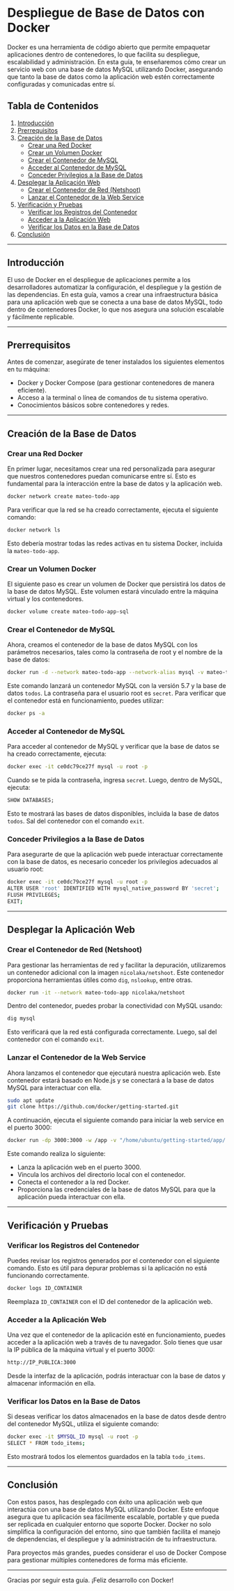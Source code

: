 
# Despliegue de Base de Datos con Docker

Docker es una herramienta de código abierto que permite empaquetar aplicaciones dentro de contenedores, lo que facilita su despliegue, escalabilidad y administración. En esta guía, te enseñaremos cómo crear un servicio web con una base de datos MySQL utilizando Docker, asegurando que tanto la base de datos como la aplicación web estén correctamente configuradas y comunicadas entre sí.

## Tabla de Contenidos

1. [Introducción](#introducción)
2. [Prerrequisitos](#prerrequisitos)
3. [Creación de la Base de Datos](#creación-de-la-base-de-datos)
   - [Crear una Red Docker](#crear-una-red-docker)
   - [Crear un Volumen Docker](#crear-un-volumen-docker)
   - [Crear el Contenedor de MySQL](#crear-el-contenedor-de-mysql)
   - [Acceder al Contenedor de MySQL](#acceder-al-contenedor-de-mysql)
   - [Conceder Privilegios a la Base de Datos](#conceder-privilegios-a-la-base-de-datos)
4. [Desplegar la Aplicación Web](#desplegar-la-aplicación-web)
   - [Crear el Contenedor de Red (Netshoot)](#crear-el-contenedor-de-red-netshoot)
   - [Lanzar el Contenedor de la Web Service](#lanzar-el-contenedor-de-la-web-service)
5. [Verificación y Pruebas](#verificación-y-pruebas)
   - [Verificar los Registros del Contenedor](#verificar-los-registros-del-contenedor)
   - [Acceder a la Aplicación Web](#acceder-a-la-aplicación-web)
   - [Verificar los Datos en la Base de Datos](#verificar-los-datos-en-la-base-de-datos)
6. [Conclusión](#conclusión)

---

## Introducción

El uso de Docker en el despliegue de aplicaciones permite a los desarrolladores automatizar la configuración, el despliegue y la gestión de las dependencias. En esta guía, vamos a crear una infraestructura básica para una aplicación web que se conecta a una base de datos MySQL, todo dentro de contenedores Docker, lo que nos asegura una solución escalable y fácilmente replicable.

---

## Prerrequisitos

Antes de comenzar, asegúrate de tener instalados los siguientes elementos en tu máquina:

- Docker y Docker Compose (para gestionar contenedores de manera eficiente).
- Acceso a la terminal o línea de comandos de tu sistema operativo.
- Conocimientos básicos sobre contenedores y redes.

---

## Creación de la Base de Datos

### Crear una Red Docker

En primer lugar, necesitamos crear una red personalizada para asegurar que nuestros contenedores puedan comunicarse entre sí. Esto es fundamental para la interacción entre la base de datos y la aplicación web.

```bash
docker network create mateo-todo-app
```

Para verificar que la red se ha creado correctamente, ejecuta el siguiente comando:

```bash
docker network ls
```

Esto debería mostrar todas las redes activas en tu sistema Docker, incluida la `mateo-todo-app`.

### Crear un Volumen Docker

El siguiente paso es crear un volumen de Docker que persistirá los datos de la base de datos MySQL. Este volumen estará vinculado entre la máquina virtual y los contenedores.

```bash
docker volume create mateo-todo-app-sql
```

### Crear el Contenedor de MySQL

Ahora, creamos el contenedor de la base de datos MySQL con los parámetros necesarios, tales como la contraseña de root y el nombre de la base de datos:

```bash
docker run -d --network mateo-todo-app --network-alias mysql -v mateo-todo-app-sql:/var/lib/mysql -e MYSQL_ROOT_PASSWORD=secret -e MYSQL_DATABASE=todos mysql:5.7
```

Este comando lanzará un contenedor MySQL con la versión 5.7 y la base de datos `todos`. La contraseña para el usuario root es `secret`. Para verificar que el contenedor está en funcionamiento, puedes utilizar:

```bash
docker ps -a
```

### Acceder al Contenedor de MySQL

Para acceder al contenedor de MySQL y verificar que la base de datos se ha creado correctamente, ejecuta:

```bash
docker exec -it ce0dc79ce27f mysql -u root -p
```

Cuando se te pida la contraseña, ingresa `secret`. Luego, dentro de MySQL, ejecuta:

```sql
SHOW DATABASES;
```

Esto te mostrará las bases de datos disponibles, incluida la base de datos `todos`. Sal del contenedor con el comando `exit`.

### Conceder Privilegios a la Base de Datos

Para asegurarte de que la aplicación web puede interactuar correctamente con la base de datos, es necesario conceder los privilegios adecuados al usuario root:

```bash
docker exec -it ce0dc79ce27f mysql -u root -p
ALTER USER 'root' IDENTIFIED WITH mysql_native_password BY 'secret';
FLUSH PRIVILEGES;
EXIT;
```

---

## Desplegar la Aplicación Web

### Crear el Contenedor de Red (Netshoot)

Para gestionar las herramientas de red y facilitar la depuración, utilizaremos un contenedor adicional con la imagen `nicolaka/netshoot`. Este contenedor proporciona herramientas útiles como `dig`, `nslookup`, entre otras.

```bash
docker run -it --network mateo-todo-app nicolaka/netshoot
```

Dentro del contenedor, puedes probar la conectividad con MySQL usando:

```bash
dig mysql
```

Esto verificará que la red está configurada correctamente. Luego, sal del contenedor con el comando `exit`.

### Lanzar el Contenedor de la Web Service

Ahora lanzamos el contenedor que ejecutará nuestra aplicación web. Este contenedor estará basado en Node.js y se conectará a la base de datos MySQL para interactuar con ella.

```bash
sudo apt update
git clone https://github.com/docker/getting-started.git
```

A continuación, ejecuta el siguiente comando para iniciar la web service en el puerto 3000:

```bash
docker run -dp 3000:3000 -w /app -v "/home/ubuntu/getting-started/app/:/app" --network mateo-todo-app -e MYSQL_HOST=mysql -e MYSQL_USER=root -e MYSQL_PASSWORD=secret -e MYSQL_DB=todos node:12-alpine sh -c "yarn install && yarn run dev"
```

Este comando realiza lo siguiente:

- Lanza la aplicación web en el puerto 3000.
- Vincula los archivos del directorio local con el contenedor.
- Conecta el contenedor a la red Docker.
- Proporciona las credenciales de la base de datos MySQL para que la aplicación pueda interactuar con ella.

---

## Verificación y Pruebas

### Verificar los Registros del Contenedor

Puedes revisar los registros generados por el contenedor con el siguiente comando. Esto es útil para depurar problemas si la aplicación no está funcionando correctamente.

```bash
docker logs ID_CONTAINER
```

Reemplaza `ID_CONTAINER` con el ID del contenedor de la aplicación web.

### Acceder a la Aplicación Web

Una vez que el contenedor de la aplicación esté en funcionamiento, puedes acceder a la aplicación web a través de tu navegador. Solo tienes que usar la IP pública de la máquina virtual y el puerto 3000:

```bash
http://IP_PUBLICA:3000
```

Desde la interfaz de la aplicación, podrás interactuar con la base de datos y almacenar información en ella.

### Verificar los Datos en la Base de Datos

Si deseas verificar los datos almacenados en la base de datos desde dentro del contenedor MySQL, utiliza el siguiente comando:

```bash
docker exec -it $MYSQL_ID mysql -u root -p
SELECT * FROM todo_items;
```

Esto mostrará todos los elementos guardados en la tabla `todo_items`.

---

## Conclusión

Con estos pasos, has desplegado con éxito una aplicación web que interactúa con una base de datos MySQL utilizando Docker. Este enfoque asegura que tu aplicación sea fácilmente escalable, portable y que pueda ser replicada en cualquier entorno que soporte Docker. Docker no solo simplifica la configuración del entorno, sino que también facilita el manejo de dependencias, el despliegue y la administración de tu infraestructura.

Para proyectos más grandes, puedes considerar el uso de Docker Compose para gestionar múltiples contenedores de forma más eficiente.

---

Gracias por seguir esta guía. ¡Feliz desarrollo con Docker!
